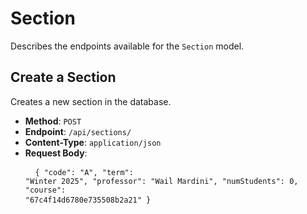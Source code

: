 # Section

Describes the endpoints available for the `Section` model.

## Create a Section

Creates a new section in the database.

- **Method**: <code>POST</code>
- **Endpoint**: <code>/api/sections/</code>
- **Content-Type**: <code>application/json</code>
- **Request Body**: <pre> <code> {
  "code": "A",
  "term": "Winter 2025",
  "professor": "Wail Mardini",
  "numStudents": 0,
  "course": "67c4f14d6780e735508b2a21"
  } </code> </pre>
